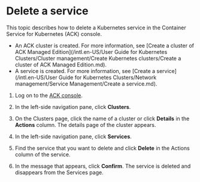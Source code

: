 # Delete a service

This topic describes how to delete a Kubernetes service in the Container Service for Kubernetes \(ACK\) console.

-   An ACK cluster is created. For more information, see [Create a cluster of ACK Managed Edition](/intl.en-US/User Guide for Kubernetes Clusters/Cluster management/Create Kubernetes clusters/Create a cluster of ACK Managed Edition.md).
-   A service is created. For more information, see [Create a service](/intl.en-US/User Guide for Kubernetes Clusters/Network management/Service Management/Create a service.md).

1.  Log on to the [ACK console](https://cs.console.aliyun.com).

2.  In the left-side navigation pane, click **Clusters**.

3.  On the Clusters page, click the name of a cluster or click **Details** in the **Actions** column. The details page of the cluster appears.

4.  In the left-side navigation pane, click **Services**.

5.  Find the service that you want to delete and click **Delete** in the Actions column of the service.

6.  In the message that appears, click **Confirm**. The service is deleted and disappears from the Services page.


